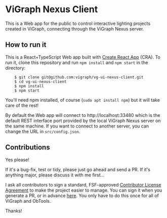 # ViGraph Nexus Client

This is a Web app for the public to control interactive lighting projects
created in ViGraph, connecting through the ViGraph Nexus server.

## How to run it

This is a React+TypeScript Web app built with [Create React App](https://create-react-app.dev/) (CRA).  To run it, clone this repository and run `npm install` and `npm start` in the directory:

        $ git clone git@github.com:vigraph/vg-ui-nexus-client.git
        $ cd vg-ui-nexus-client
        $ npm install
        $ npm start

You'll need npm installed, of course (`sudo apt install npm`) but it will take care of the rest!

By default the Web app will connect to http://localhost:33480 which is the default REST interface port provided by the local ViGraph Nexus server on the same machine.  If you want to connect to another server, you can change the URL in `src/config.json`.

## Contributions

Yes please!

If it's a bug-fix, test or tidy, please just go ahead and send a PR.  If it's anything major, please discuss it with me first...

I ask all contributors to sign a standard, FSF-approved [Contributor License Agreement](http://contributoragreements.org/) to make the project easier to manage.  You can sign it when you generate a PR, or in advance [here](https://cla-assistant.io/vigraph/vg-server).  You only have to do this once for all of ViGraph and ObTools.

Thanks!
